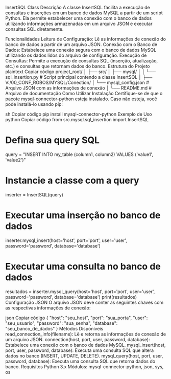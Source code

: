 InsertSQL Class
Descrição
A classe InsertSQL facilita a execução de consultas e inserções em um banco de dados MySQL a partir de um script Python. Ela permite estabelecer uma conexão com o banco de dados utilizando informações armazenadas em um arquivo JSON e executar consultas SQL diretamente.

Funcionalidades
Leitura de Configuração: Lê as informações de conexão do banco de dados a partir de um arquivo JSON.
Conexão com o Banco de Dados: Estabelece uma conexão segura com o banco de dados MySQL utilizando os dados lidos do arquivo de configuração.
Execução de Consultas: Permite a execução de consultas SQL (inserção, atualização, etc.) e consultas que retornam dados do banco.
Estrutura do Projeto
plaintext
Copiar código
project_root/
│
├── src/
│   ├── mysql/
│   │   └── sql_insertion.py   # Script principal contendo a classe InsertSQL
│
├── V:/00_CONF_ROBOS/MYSQL/Conection/
│   └── mysql_config.json      # Arquivo JSON com as informações de conexão
│
└── README.md                  # Arquivo de documentação
Como Utilizar
Instalação
Certifique-se de que o pacote mysql-connector-python esteja instalado. Caso não esteja, você pode instalá-lo usando pip:

sh
Copiar código
pip install mysql-connector-python
Exemplo de Uso
python
Copiar código
from src.mysql.sql_insertion import InsertSQL

# Defina sua query SQL
query = "INSERT INTO my_table (column1, column2) VALUES ('value1', 'value2')"

# Instancie a classe com a query
inserter = InsertSQL(query)

# Executar uma inserção no banco de dados
inserter.mysql_insert(host='host', port='port', user='user', password='password', database='database')

# Executar uma consulta no banco de dados
resultados = inserter.mysql_query(host='host', port='port', user='user', password='password', database='database')
print(resultados)
Configuração JSON
O arquivo JSON deve conter as seguintes chaves com as respectivas informações de conexão:

json
Copiar código
{
    "host": "seu_host",
    "port": "sua_porta",
    "user": "seu_usuario",
    "password": "sua_senha",
    "database": "seu_banco_de_dados"
}
Métodos Disponíveis
read_connection_info(filename): Lê e retorna as informações de conexão de um arquivo JSON.
connection(host, port, user, password, database): Estabelece uma conexão com o banco de dados MySQL.
mysql_insert(host, port, user, password, database): Executa uma consulta SQL que altera dados no banco (INSERT, UPDATE, DELETE).
mysql_query(host, port, user, password, database): Executa uma consulta SQL que retorna dados do banco.
Requisitos
Python 3.x
Módulos: mysql-connector-python, json, sys, os
